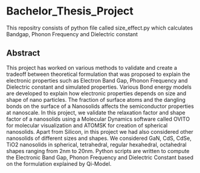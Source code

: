 # Bachelor_Thesis_Project
This repositry consists of python file called size_effect.py which calculates Bandgap, Phonon Frequency and Dielectric constant

## Abstract

This project has worked on various methods to validate and create a tradeoff between theoretical formulation that was proposed to explain the electronic properties such as Electron Band Gap, Phonon Frequency and Dielectric constant and simulated properties. Various
Bond energy models are developed to explain how electronic properties depends on size and
shape of nano particles. The fraction of surface atoms and the dangling bonds on the surface
of a Nanosolids affects the semiconductor properties at nanoscale. In this project, we validate
the relaxation factor and shape factor of a nanosolids using a Molecular Dynamics software
called OVITO for molecular visualization and ATOMSK for creation of spherical nanosolids.
Apart from Silicon, in this project we had also considered other nanosolids of different sizes
and shapes. We considered GaN, CdS, CdSe, TiO2 nanosolids in spherical, tetrahedral, regular
hexahedral, octahedral shapes ranging from 2nm to 20nm. Python scripts are written to compute
the Electronic Band Gap, Phonon Frequency and Dielectric Constant based on the formulation explained by Qi-Model.
